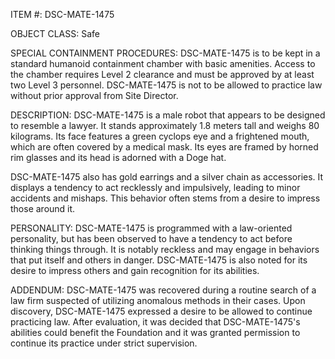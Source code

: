 ITEM #: DSC-MATE-1475

OBJECT CLASS: Safe

SPECIAL CONTAINMENT PROCEDURES: DSC-MATE-1475 is to be kept in a standard humanoid containment chamber with basic amenities. Access to the chamber requires Level 2 clearance and must be approved by at least two Level 3 personnel. DSC-MATE-1475 is not to be allowed to practice law without prior approval from Site Director.

DESCRIPTION: DSC-MATE-1475 is a male robot that appears to be designed to resemble a lawyer. It stands approximately 1.8 meters tall and weighs 80 kilograms. Its face features a green cyclops eye and a frightened mouth, which are often covered by a medical mask. Its eyes are framed by horned rim glasses and its head is adorned with a Doge hat.

DSC-MATE-1475 also has gold earrings and a silver chain as accessories. It displays a tendency to act recklessly and impulsively, leading to minor accidents and mishaps. This behavior often stems from a desire to impress those around it.

PERSONALITY: DSC-MATE-1475 is programmed with a law-oriented personality, but has been observed to have a tendency to act before thinking things through. It is notably reckless and may engage in behaviors that put itself and others in danger. DSC-MATE-1475 is also noted for its desire to impress others and gain recognition for its abilities.

ADDENDUM: DSC-MATE-1475 was recovered during a routine search of a law firm suspected of utilizing anomalous methods in their cases. Upon discovery, DSC-MATE-1475 expressed a desire to be allowed to continue practicing law. After evaluation, it was decided that DSC-MATE-1475's abilities could benefit the Foundation and it was granted permission to continue its practice under strict supervision.